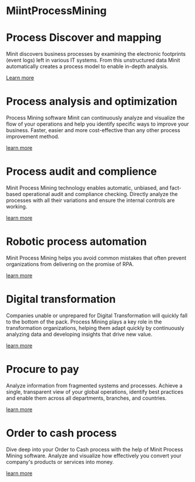 # MiintProcessMining



# Process Discover and mapping 

Minit discovers business processes by examining the electronic footprints (event logs) left in various IT systems. From this unstructured data Minit automatically creates a process model to enable in-depth analysis.

[Learn more](https://www.minit.io/use-cases/process-discovery-and-process-mapping)

# Process analysis and optimization 

Process Mining software Minit can continuously analyze and visualize the flow of your operations and help you identify specific ways to improve your business. Faster, easier and more cost-effective than any other process improvement method.

[learn more](https://www.minit.io/use-cases/process-analysis-and-process-optimization)

# Process audit and complience 

Minit Process Mining technology enables automatic, unbiased, and fact-based operational audit and compliance checking. Directly analyze the processes with all their variations and ensure the internal controls are working.

[learn more](https://www.minit.io/use-cases/audit-and-compliance)

# Robotic process automation

Minit Process Mining helps you avoid common mistakes that often prevent organizations from delivering on the promise of RPA.

[learn more](https://www.minit.io/use-cases/robotic-process-automation)

# Digital transformation

Companies unable or unprepared for Digital Transformation will quickly fall to the bottom of the pack. Process Mining plays a key role in the transformation organizations, helping them adapt quickly by continuously analyzing data and developing insights that drive new value.

[learn more](https://www.minit.io/use-cases/digital-transformation)

# Procure to pay

Analyze information from fragmented systems and processes. Achieve a single, transparent view of your global operations, identify best practices and enable them across all departments, branches, and countries.


[learn more](https://www.minit.io/use-cases/procure-to-pay)

# Order to cash process 

Dive deep into your Order to Cash process with the help of Minit Process Mining software. Analyze and visualize how effectively you convert your company's products or services into money.

[learn more](https://www.minit.io/use-cases/order-to-cash-process)
